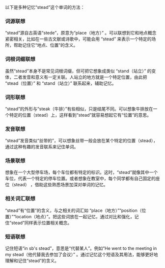 以下是多种记忆“stead”这个单词的方法：

### 词源联想
“stead”源自古英语“stede”，原意为“place（地方）” 。可以联想到它和地点概念紧密相关，比如在一些古文献或诗歌中，可能会用 “stead” 来表示一个特定的场所，帮助记住它“地点、位置”的含义。

### 词根词缀联想
虽然“stead”本身不是常见词根词缀，但可把它想象成类似 “stand（站立）” 的变体，二者发音和意义有一定关联。人站立的地方就是一个特定位置，由此把 “stead（位置）” 和 “stand（站立）” 联系起来，辅助记忆。

### 词形联想
“stead”的外形与“steak（牛排）”有些相似，只是结尾不同。可以想象牛排放在一个特定的位置（stead）上，这样看到“stead”就容易想起它有“位置”的意思。

### 发音联想
“stead”发音类似“丝带的”，可以想象丝带一般会放在某个特定的位置（stead），通过这种有趣的发音联系来记住单词。

### 场景联想
想象在一个大型停车场，每个车位都有特定的标识。这时，“stead”就像其中一个车位，代表一个特定的停车位置。或者想象在教室中，每个同学都有自己固定的座位（stead） ，借助这些熟悉场景加深对单词的记忆。

### 相关词汇联想
“stead”有“位置”的含义，与之相关的词汇如 “place（地方）”“position（位置）”“location（地点）”。把这些词放在一起记忆，通过对比和强化，记住“stead”同样表示位置相关概念。

### 短语联想
记住短语“in sb's stead”，意思是“代替某人”。例如“He went to the meeting in my stead（他代替我去参加了会议）” 。通过记忆这个短语及其用法，能够更好地理解和记住“stead”的含义。 
